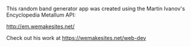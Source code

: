 This random band generator app was created using the Martin Ivanov's Encyclopedia Metallum API: 

http://em.wemakesites.net/ 

Check out his work at https://wemakesites.net/web-dev
